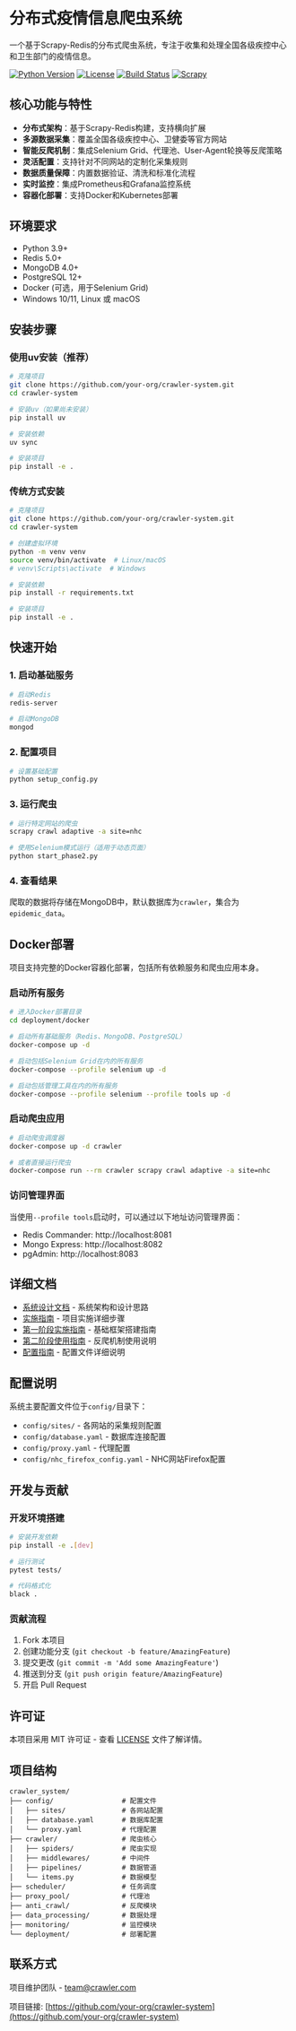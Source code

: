 # 分布式疫情信息爬虫系统

一个基于Scrapy-Redis的分布式爬虫系统，专注于收集和处理全国各级疾控中心和卫生部门的疫情信息。

[![Python Version](https://img.shields.io/badge/python-3.9%2B-blue)](https://www.python.org/downloads/)
[![License](https://img.shields.io/badge/license-MIT-green)](LICENSE)
[![Build Status](https://img.shields.io/badge/build-passing-brightgreen)](#)
[![Scrapy](https://img.shields.io/badge/scrapy-2.13.3-red)](https://scrapy.org/)

## 核心功能与特性

- **分布式架构**：基于Scrapy-Redis构建，支持横向扩展
- **多源数据采集**：覆盖全国各级疾控中心、卫健委等官方网站
- **智能反爬机制**：集成Selenium Grid、代理池、User-Agent轮换等反爬策略
- **灵活配置**：支持针对不同网站的定制化采集规则
- **数据质量保障**：内置数据验证、清洗和标准化流程
- **实时监控**：集成Prometheus和Grafana监控系统
- **容器化部署**：支持Docker和Kubernetes部署

## 环境要求

- Python 3.9+
- Redis 5.0+
- MongoDB 4.0+
- PostgreSQL 12+
- Docker (可选，用于Selenium Grid)
- Windows 10/11, Linux 或 macOS

## 安装步骤

### 使用uv安装（推荐）

```bash
# 克隆项目
git clone https://github.com/your-org/crawler-system.git
cd crawler-system

# 安装uv（如果尚未安装）
pip install uv

# 安装依赖
uv sync

# 安装项目
pip install -e .
```

### 传统方式安装

```bash
# 克隆项目
git clone https://github.com/your-org/crawler-system.git
cd crawler-system

# 创建虚拟环境
python -m venv venv
source venv/bin/activate  # Linux/macOS
# venv\Scripts\activate  # Windows

# 安装依赖
pip install -r requirements.txt

# 安装项目
pip install -e .
```

## 快速开始

### 1. 启动基础服务

```bash
# 启动Redis
redis-server

# 启动MongoDB
mongod
```

### 2. 配置项目

```bash
# 设置基础配置
python setup_config.py
```

### 3. 运行爬虫

```bash
# 运行特定网站的爬虫
scrapy crawl adaptive -a site=nhc

# 使用Selenium模式运行（适用于动态页面）
python start_phase2.py
```

### 4. 查看结果

爬取的数据将存储在MongoDB中，默认数据库为`crawler`，集合为`epidemic_data`。

## Docker部署

项目支持完整的Docker容器化部署，包括所有依赖服务和爬虫应用本身。

### 启动所有服务

```bash
# 进入Docker部署目录
cd deployment/docker

# 启动所有基础服务（Redis、MongoDB、PostgreSQL）
docker-compose up -d

# 启动包括Selenium Grid在内的所有服务
docker-compose --profile selenium up -d

# 启动包括管理工具在内的所有服务
docker-compose --profile selenium --profile tools up -d
```

### 启动爬虫应用

```bash
# 启动爬虫调度器
docker-compose up -d crawler

# 或者直接运行爬虫
docker-compose run --rm crawler scrapy crawl adaptive -a site=nhc
```

### 访问管理界面

当使用`--profile tools`启动时，可以通过以下地址访问管理界面：
- Redis Commander: http://localhost:8081
- Mongo Express: http://localhost:8082
- pgAdmin: http://localhost:8083

## 详细文档

- [系统设计文档](系统设计.md) - 系统架构和设计思路
- [实施指南](实施指南.md) - 项目实施详细步骤
- [第一阶段实施指南](第一阶段实施指南.md) - 基础框架搭建指南
- [第二阶段使用指南](第二阶段使用指南.md) - 反爬机制使用说明
- [配置指南](CONFIG_GUIDE.md) - 配置文件详细说明

## 配置说明

系统主要配置文件位于`config/`目录下：

- `config/sites/` - 各网站的采集规则配置
- `config/database.yaml` - 数据库连接配置
- `config/proxy.yaml` - 代理配置
- `config/nhc_firefox_config.yaml` - NHC网站Firefox配置

## 开发与贡献

### 开发环境搭建

```bash
# 安装开发依赖
pip install -e .[dev]

# 运行测试
pytest tests/

# 代码格式化
black .
```

### 贡献流程

1. Fork 本项目
2. 创建功能分支 (`git checkout -b feature/AmazingFeature`)
3. 提交更改 (`git commit -m 'Add some AmazingFeature'`)
4. 推送到分支 (`git push origin feature/AmazingFeature`)
5. 开启 Pull Request

## 许可证

本项目采用 MIT 许可证 - 查看 [LICENSE](LICENSE) 文件了解详情。

## 项目结构

```
crawler_system/
├── config/                 # 配置文件
│   ├── sites/              # 各网站配置
│   ├── database.yaml       # 数据库配置
│   └── proxy.yaml          # 代理配置
├── crawler/                # 爬虫核心
│   ├── spiders/            # 爬虫实现
│   ├── middlewares/        # 中间件
│   ├── pipelines/          # 数据管道
│   └── items.py            # 数据模型
├── scheduler/              # 任务调度
├── proxy_pool/             # 代理池
├── anti_crawl/             # 反爬模块
├── data_processing/        # 数据处理
├── monitoring/             # 监控模块
└── deployment/             # 部署配置
```

## 联系方式

项目维护团队 - team@crawler.com

项目链接: [https://github.com/your-org/crawler-system](https://github.com/your-org/crawler-system)